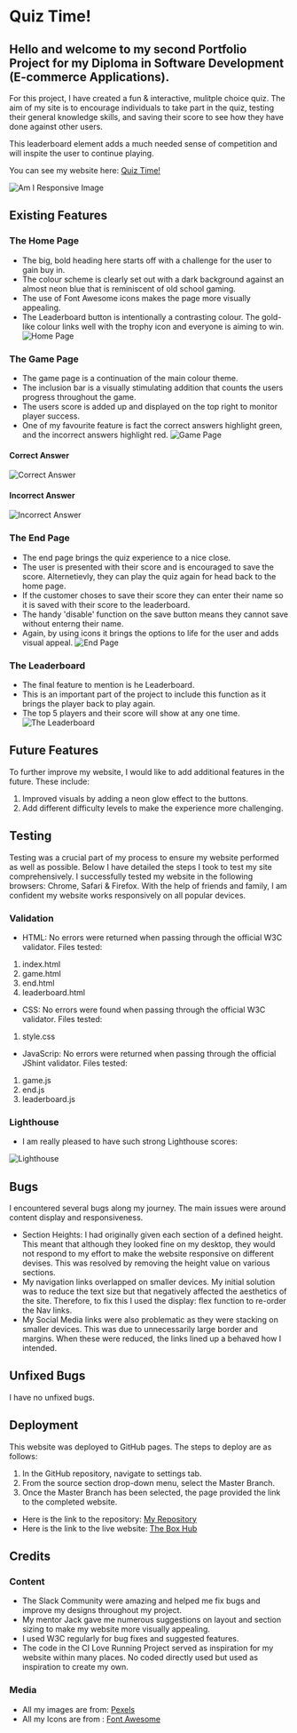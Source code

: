 # Quiz Time!

## Hello and welcome to my second Portfolio Project for my Diploma in Software Development (E-commerce Applications). 

For this project, I have created a fun & interactive, mulitple choice quiz. The aim of my site is to encourage individuals to take part in the quiz, testing their general knowledge skills, and saving their score to see how they have done against other users. 

This leaderboard element adds a much needed sense of competition and will inspite the user to continue playing.

You can see my website here: [Quiz Time!](https://jakepennell.github.io/quiz-time/)

![Am I Responsive Image](https://github.com/JakePennell/quiz-time/blob/main/assets/quiz-time-amiresponsive.jpeg)

## Existing Features

### The Home Page
- The big, bold heading here starts off with a challenge for the user to gain buy in. 
- The colour scheme is clearly set out with a dark background against an almost neon blue that is reminiscent of old school gaming.
- The use of Font Awesome icons makes the page more visually appealing.
- The Leaderboard button is intentionally a contrasting colour. The gold-like colour links well with the trophy icon and everyone is aiming to win.
![Home Page](https://github.com/JakePennell/quiz-time/blob/main/assets/images/home-page.jpeg)

### The Game Page
- The game page is a continuation of the main colour theme. 
- The inclusion bar is a visually stimulating addition that counts the users progress throughout the game.
- The users score is added up and displayed on the top right to monitor player success.
- One of my favourite feature is fact the correct answers highlight green, and the incorrect answers highlight red. 
![Game Page](https://github.com/JakePennell/quiz-time/blob/main/assets/images/game-page.jpeg)
#### Correct Answer
![Correct Answer](https://github.com/JakePennell/quiz-time/blob/main/assets/images/correct-answer.jpeg)
#### Incorrect Answer
![Incorrect Answer](https://github.com/JakePennell/quiz-time/blob/main/assets/images/incorrect-answer.jpeg)

### The End Page
- The end page brings the quiz experience to a nice close. 
- The user is presented with their score and is encouraged to save the score. Alternetievly, they can play the quiz again for head back to the home page.
- If the customer choses to save their score they can enter their name so it is saved with their score to the leaderboard.
- The handy 'disable' function on the save button means they cannot save without enterng their name. 
- Again, by using icons it brings the options to life for the user and adds visual appeal. 
![End Page](https://github.com/JakePennell/quiz-time/blob/main/assets/images/end-page.jpeg)

### The Leaderboard
- The final feature to mention is he Leaderboard.
- This is an important part of the project to include this function as it brings the player back to play again. 
- The top 5 players and their score will show at any one time. 
![The Leaderboard](https://github.com/JakePennell/quiz-time/blob/main/assets/images/leaderboard.jpeg)


## Future Features

To further improve my website, I would like to add additional features in the future. These include:
1. Improved visuals by adding a neon glow effect to the buttons.
2. Add different difficulty levels to make the experience more challenging.

## Testing

Testing was a crucial part of my process to ensure my website performed as well as possible. Below I have detailed the steps I took to test my site comprehensively. I successfully tested my website in the following browsers: Chrome, Safari & Firefox. With the help of friends and family, I am confident my website works responsively on all popular devices. 

### Validation
- HTML: No errors were returned when passing through the official W3C validator. Files tested:
1. index.html
2. game.html
3. end.html
4. leaderboard.html
- CSS: No errors were found when passing through the official W3C validator. Files tested:
1. style.css
- JavaScrip: No errors were returned when passing through the official JShint validator. Files tested:
1. game.js
2. end.js
3. leaderboard.js

### Lighthouse
- I am really pleased to have such strong Lighthouse scores:

![Lighthouse](https://github.com/JakePennell/the-box-hub/blob/main/assets/images/lighthouse-readme.png)

## Bugs

I encountered several bugs along my journey. The main issues were around content display and responsiveness.
- Section Heights: I had originally given each section of a defined height. This meant that although they looked fine on my desktop, they would not respond to my effort to make the website responsive on different devises. This was resolved by removing the height value on various sections. 
- My navigation links overlapped on smaller devices. My initial solution was to reduce the text size but that negatively affected the aesthetics of the site. Therefore, to fix this I used the display: flex function to re-order the Nav links. 
- My Social Media links were also problematic as they were stacking on smaller devices. This was due to unnecessarily large border and margins. When these were reduced, the links lined up a behaved how I intended. 

## Unfixed Bugs

I have no unfixed bugs. 

## Deployment 

This website was deployed to GitHub pages. The steps to deploy are as follows:

1. In the GitHub repository, navigate to settings tab.
2. From the source section drop-down menu, select the Master Branch.
3. Once the Master Branch has been selected, the page provided the link to the completed website.

- Here is the link to the repository: [My Repository](https://github.com/JakePennell/the-box-hub)
- Here is the link to the live website: [The Box Hub](https://jakepennell.github.io/the-box-hub/)

## Credits

### Content
- The Slack Community were amazing and helped me fix bugs and improve my designs throughout my project.
- My mentor Jack gave me numerous suggestions on layout and section sizing to make my website more visually appealing. 
- I used W3C regularly for bug fixes and suggested features.
- The code in the CI Love Running Project served as inspiration for my website within many places. No coded directly used but used as inspiration to create my own.

### Media
- All my images are from: [Pexels](https://www.pexels.com/)
- All my Icons are from : [Font Awesome](https://fontawesome.com/)
